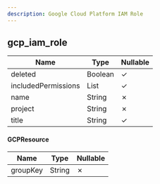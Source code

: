 ```yaml
---
description: Google Cloud Platform IAM Role
---
```

gcp_iam_role
------------

| **Name**            | **Type**     | **Nullable** |
| ------------------- | ------------ | ------------ |
| deleted             | Boolean      | &check;      |
| includedPermissions | List<String> | &check;      |
| name                | String       | &cross;      |
| project             | String       | &cross;      |
| title               | String       | &check;      |

#### GCPResource
| **Name** | **Type** | **Nullable** |
| -------- | -------- | ------------ |
| groupKey | String   | &cross;      |
